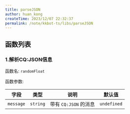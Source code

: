 ```yaml
---
title: parseJSON
author: huan_kong
createTime: 2023/12/07 22:32:37
permalink: /note/kkbot-ts/libs/parseJSON
---
```


## 函数列表

### 1.解析CQ:JSON信息

函数名: `randomFloat`

函数参数:

| 字段      | 类型     | 说明                  | 默认值      |
| --------- | -------- | --------------------- | ----------- |
| `message` | `string` | 带有 `CQ:JSON` 的消息 | `undefined` |
